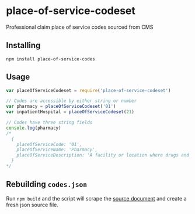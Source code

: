 # place-of-service-codeset

Professional claim place of service codes sourced from CMS

## Installing

`npm install place-of-service-codes`

## Usage

```javascript
var placeOfServiceCodeset = require('place-of-service-codeset')

// Codes are accessible by either string or number
var pharmacy = placeOfServiceCodeset('01')
var inpatientHospital = placeOfServiceCodeset(21)

// Codes have three string fields
console.log(pharmacy)
/*
  {
    placeOfServiceCode: '01',
    placeOfServiceName: 'Pharmacy',
    placeOfServiceDescription: 'A facility or location where drugs and other medically related items and services are sold, dispensed, or otherwise provided directly to patients. (Effective October 1, 2003)'
  }
*/
```

## Rebuilding `codes.json`

Run `npm build` and the script will scrape the [source document](https://www.cms.gov/Medicare/Coding/place-of-service-codes/Place_of_Service_Code_Set.html) and create a fresh json source file.
